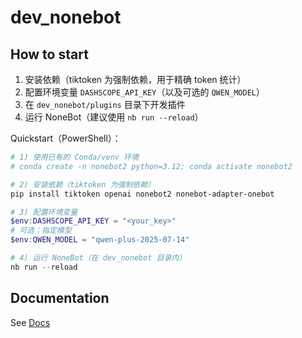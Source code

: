 # dev_nonebot

## How to start

1. 安装依赖（tiktoken 为强制依赖，用于精确 token 统计）
2. 配置环境变量 `DASHSCOPE_API_KEY`（以及可选的 `QWEN_MODEL`）
3. 在 `dev_nonebot/plugins` 目录下开发插件
4. 运行 NoneBot（建议使用 `nb run --reload`）

Quickstart（PowerShell）：

```powershell
# 1) 使用已有的 Conda/venv 环境
# conda create -n nonebot2 python=3.12; conda activate nonebot2

# 2) 安装依赖（tiktoken 为强制依赖）
pip install tiktoken openai nonebot2 nonebot-adapter-onebot

# 3) 配置环境变量
$env:DASHSCOPE_API_KEY = "<your_key>"
# 可选：指定模型
$env:QWEN_MODEL = "qwen-plus-2025-07-14"

# 4) 运行 NoneBot（在 dev_nonebot 目录内）
nb run --reload
```

## Documentation

See [Docs](https://nonebot.dev/)
